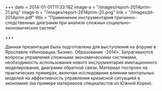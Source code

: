 +++
date = 2014-01-01T11:33:16Z
image-a = "/images/report-2014prim-21.png"
image-b = "/images/report-2014prim-20.png"
link = "/images/pt-2014prim.pdf"
title = "Применение инструментария причинно-следственных диаграмм при анализе сложных социально-экономических систем"

+++

Данная презентация была подготовлена для выступления на форуме в Ярославле «Инновации. Бизнес. Образование -2014». Затрагиваются вопросы управления сложными экономическими системами, необходимость использования нового инструментария имитационного моделирования, диаграмм обратной связи. Материал построен на практических примерах, включая исследование влияния ментальных моделей на эффективность управления кризисной ситуацией в экономике (на примере материалов специалистов из Южной Кореи).
